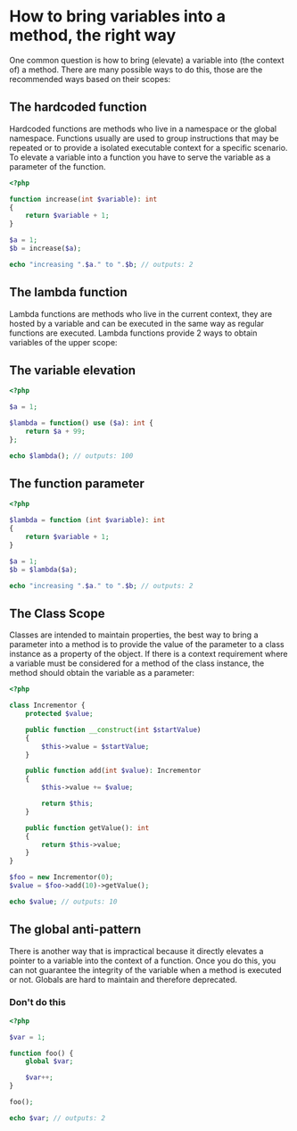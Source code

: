 # How to bring variables into a method, the right way

One common question is how to bring (elevate) a variable into (the context of) a
method. There are many possible ways to do this, those are the recommended ways
based on their scopes:

## The hardcoded function

Hardcoded functions are methods who live in a namespace or the global namespace.
Functions usually are used to group instructions that may be repeated or to
provide a isolated executable context for a specific scenario. To elevate a
variable into a function you have to serve the variable as a parameter of the
function.

```php
<?php

function increase(int $variable): int
{
    return $variable + 1;
}

$a = 1;
$b = increase($a);

echo "increasing ".$a." to ".$b; // outputs: 2
```

## The lambda function

Lambda functions are methods who live in the current context, they are hosted by
a variable and can be executed in the same way as regular functions are executed.
Lambda functions provide 2 ways to obtain variables of the upper scope:

## The variable elevation

```php
<?php

$a = 1;

$lambda = function() use ($a): int {
    return $a + 99;
};

echo $lambda(); // outputs: 100
```

## The function parameter

```php
<?php

$lambda = function (int $variable): int
{
    return $variable + 1;
}

$a = 1;
$b = $lambda($a);

echo "increasing ".$a." to ".$b; // outputs: 2
```

## The Class Scope

Classes are intended to maintain properties, the best way to bring a parameter
into a method is to provide the value of the parameter to a class instance as a
property of the object. If there is a context requirement where a variable must
be considered for a method of the class instance, the method should obtain the
variable as a parameter:

```php
<?php

class Incrementor {
    protected $value;

    public function __construct(int $startValue)
    {
        $this->value = $startValue;
    }

    public function add(int $value): Incrementor
    {
        $this->value += $value;

        return $this;
    }

    public function getValue(): int
    {
        return $this->value;
    }
}

$foo = new Incrementor(0);
$value = $foo->add(10)->getValue();

echo $value; // outputs: 10
```

## The global anti-pattern

There is another way that is impractical because it directly elevates a pointer
to a variable into the context of a function. Once you do this, you can not
guarantee the integrity of the variable when a method is executed or not. Globals
are hard to maintain and therefore deprecated.

### Don't do this

```php
<?php

$var = 1;

function foo() {
    global $var;

    $var++;
}

foo();

echo $var; // outputs: 2
```

